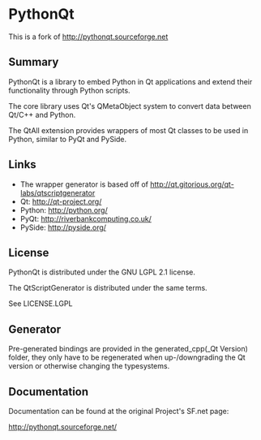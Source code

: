 PythonQt
========

This is a fork of http://pythonqt.sourceforge.net

Summary
-------

PythonQt is a library to embed Python in Qt applications and
extend their functionality through Python scripts.

The core library uses Qt's QMetaObject system to
convert data between Qt/C++ and Python.

The QtAll extension provides wrappers of most Qt classes
to be used in Python, similar to PyQt and PySide.

Links
-----

- The wrapper generator is based off of http://qt.gitorious.org/qt-labs/qtscriptgenerator
- Qt: http://qt-project.org/
- Python: http://python.org/
- PyQt: http://riverbankcomputing.co.uk/
- PySide: http://pyside.org/

License
-------

PythonQt is distributed under the GNU LGPL 2.1 license.

The QtScriptGenerator is distributed under the same terms.

See LICENSE.LGPL

Generator
---------

Pre-generated bindings are provided in the generated\_cpp(\_Qt Version) folder,
they only have to be regenerated when up-/downgrading the
Qt version or otherwise changing the typesystems.

Documentation
-------------

Documentation can be found at the original Project's SF.net page:

http://pythonqt.sourceforge.net/

